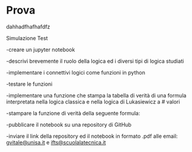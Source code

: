 # Prova
dahhadfhafhafdfz

Simulazione Test

-creare un jupyter notebook

-descrivi brevemente il ruolo della logica ed i diversi tipi di logica studiati

-implementare i connettivi logici come funzioni in python

-testare le funzioni

-implementare una funzione che stampa la tabella di verità di una formula interpretata nella logica classica e nella logica di Lukasiewicz a # valori

-stampare la funzione di verità della seguente formula:

-pubblicare il notebook su una repository di GitHub

-inviare il link della repository ed il notebook in formato .pdf alle email: gvitale@unisa.it e ifts@scuolalatecnica.it
